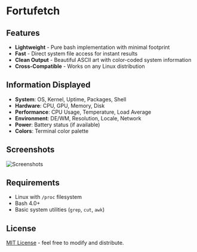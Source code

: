 # Fortufetch 

## Features

- **Lightweight** - Pure bash implementation with minimal footprint
- **Fast** - Direct system file access for instant results
- **Clean Output** - Beautiful ASCII art with color-coded system information
- **Cross-Compatible** - Works on any Linux distribution

## Information Displayed

- **System**: OS, Kernel, Uptime, Packages, Shell
- **Hardware**: CPU, GPU, Memory, Disk
- **Performance**: CPU Usage, Temperature, Load Average
- **Environment**: DE/WM, Resolution, Locale, Network
- **Power**: Battery status (if available)
- **Colors**: Terminal color palette

## Screenshots

![Screenshots](https://github.com/user-attachments/assets/25879f87-1e53-45c2-a1ca-a6b48101d5c1)


## Requirements

- Linux with `/proc` filesystem
- Bash 4.0+
- Basic system utilities (`grep`, `cut`, `awk`)

## License

[MIT License](https://github.com/uncertainty403/fortufetch/blob/main/LICENSE) - feel free to modify and distribute.
